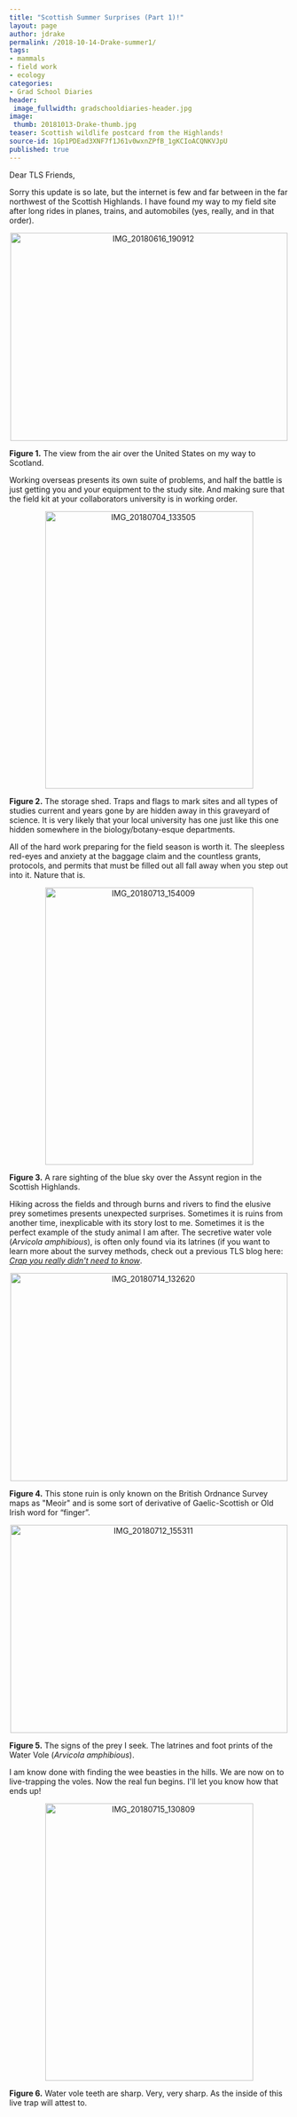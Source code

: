 ```yaml
---
title: "Scottish Summer Surprises (Part 1)!"
layout: page
author: jdrake
permalink: /2018-10-14-Drake-summer1/
tags:
- mammals
- field work
- ecology
categories:
- Grad School Diaries
header:
 image_fullwidth: gradschooldiaries-header.jpg
image:
 thumb: 20181013-Drake-thumb.jpg
teaser: Scottish wildlife postcard from the Highlands!
source-id: 1Gp1PDEad3XNF7f1J61v0wxnZPfB_1gKCIoACQNKVJpU
published: true
---
```

Dear TLS Friends,

Sorry this update is so late, but the internet is few and far between in the far northwest of the Scottish Highlands. I have found my way to my field site after long rides in planes, trains, and automobiles (yes, really, and in that order).  

<center><a data-flickr-embed="true"  href="https://www.flickr.com/photos/139839751@N06/42723945030/in/dateposted-friend/" title="IMG_20180616_190912"><img src="https://farm2.staticflickr.com/1841/42723945030_a10260fc30.jpg" width="500" height="375" alt="IMG_20180616_190912"></a><script async src="//embedr.flickr.com/assets/client-code.js" charset="utf-8"></script></center>

**Figure 1.** The view from the air over the United States on my way to Scotland.

Working overseas presents its own suite of problems, and half the battle is just getting you and your equipment to the study site. And making sure that the field kit at your collaborators university is in working order.

<center><a data-flickr-embed="true"  href="https://www.flickr.com/photos/139839751@N06/29595502617/in/dateposted-friend/" title="IMG_20180704_133505"><img src="https://farm2.staticflickr.com/1889/29595502617_3e245da253.jpg" width="375" height="500" alt="IMG_20180704_133505"></a><script async src="//embedr.flickr.com/assets/client-code.js" charset="utf-8"></script></center>

**Figure 2.** The storage shed.  Traps and flags to mark sites and all types of studies current and years gone by are hidden away in this graveyard of science. It is very likely that your local university has one just like this one hidden somewhere in the biology/botany-esque departments.

All of the hard work preparing for the field season is worth it. The sleepless red-eyes and anxiety at the baggage claim and the countless grants, protocols, and permits that must be filled out all fall away when you step out into it. Nature that is. 

<center><a data-flickr-embed="true"  href="https://www.flickr.com/photos/139839751@N06/29595500387/in/dateposted-friend/" title="IMG_20180713_154009"><img src="https://farm2.staticflickr.com/1851/29595500387_223433e32a.jpg" width="375" height="500" alt="IMG_20180713_154009"></a><script async src="//embedr.flickr.com/assets/client-code.js" charset="utf-8"></script></center>

**Figure 3.** A rare sighting of the blue sky over the Assynt region in the Scottish Highlands.

Hiking across the fields and through burns and rivers to find the elusive prey sometimes presents unexpected surprises. Sometimes it is ruins from another time, inexplicable with its story lost to me. Sometimes it is the perfect example of the study animal I am after. The secretive water vole (*Arvicola amphibious*), is often only found via its latrines (if you want to learn more about the survey methods, check out a previous TLS blog here: *[Crap you really didn't need to know](http://thatslifesci.com.s3-website-us-east-1.amazonaws.com/2017-09-25-Crap-you-didnt-really-need-to-know-JDrake/)*. 

<center><a data-flickr-embed="true"  href="https://www.flickr.com/photos/139839751@N06/29595500547/in/dateposted-friend/" title="IMG_20180714_132620"><img src="https://farm2.staticflickr.com/1842/29595500547_82944218f6.jpg" width="500" height="375" alt="IMG_20180714_132620"></a><script async src="//embedr.flickr.com/assets/client-code.js" charset="utf-8"></script></center>

**Figure 4.** This stone ruin is only known on the British Ordnance Survey maps as "Meoir" and is some sort of derivative of Gaelic-Scottish or Old Irish word for “finger”.

<center><a data-flickr-embed="true"  href="https://www.flickr.com/photos/139839751@N06/29595502457/in/dateposted-friend/" title="IMG_20180712_155311"><img src="https://farm2.staticflickr.com/1897/29595502457_1421beeeb5.jpg" width="500" height="375" alt="IMG_20180712_155311"></a><script async src="//embedr.flickr.com/assets/client-code.js" charset="utf-8"></script></center>

**Figure 5.** The signs of the prey I seek. The latrines and foot prints of the Water Vole (*Arvicola amphibious*).  

I am know done with finding the wee beasties in the hills. We are now on to live-trapping the voles. Now the real fun begins. I'll let you know how that ends up!

<center><a data-flickr-embed="true"  href="https://www.flickr.com/photos/139839751@N06/29595500267/in/dateposted-friend/" title="IMG_20180715_130809"><img src="https://farm2.staticflickr.com/1880/29595500267_8437c444f1.jpg" width="375" height="500" alt="IMG_20180715_130809"></a><script async src="//embedr.flickr.com/assets/client-code.js" charset="utf-8"></script></center>

**Figure 6.** Water vole teeth are sharp. Very, very sharp. As the inside of this live trap will attest to. 

